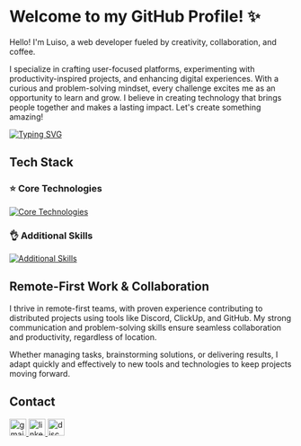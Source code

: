 # Welcome to my GitHub Profile! ✨

Hello! I'm Luiso, a web developer fueled by creativity, collaboration, and coffee.

I specialize in crafting user-focused platforms, experimenting with productivity-inspired projects, and enhancing digital experiences. With a curious and problem-solving mindset, every challenge excites me as an opportunity to learn and grow. I believe in creating technology that brings people together and makes a lasting impact. Let's create something amazing!

[![Typing SVG](https://readme-typing-svg.demolab.com?font=&weight=600&size=18&pause=1000&color=E2DA32&width=435&lines=%23intuitive;%23proactive;%23resourceful)](https://git.io/typing-svg)

## Tech Stack

### ⭐ Core Technologies

[![Core Technologies](https://skillicons.dev/icons?i=react,nextjs,tailwind,nodejs,express,postgresql,prisma,docker,jest,vercel)](https://skillicons.dev)

### 👌 Additional Skills

[![Additional Skills](https://skillicons.dev/icons?i=typescript,mongodb,firebase,redis,graphql,git,aws,cypress,redux,apollo,postman)](https://skillicons.dev)

## Remote-First Work & Collaboration

I thrive in remote-first teams, with proven experience contributing to distributed projects using tools like Discord, ClickUp, and GitHub. My strong communication and problem-solving skills ensure seamless collaboration and productivity, regardless of location.

Whether managing tasks, brainstorming solutions, or delivering results, I adapt quickly and effectively to new tools and technologies to keep projects moving forward.

## Contact

<div align="left">
  <a href="mailto:solarluiso@gmail.com" target="_blank">
    <img src="https://img.shields.io/static/v1?message=Email&logo=gmail&label=&color=D14836&logoColor=white&labelColor=&style=for-the-badge" height="30" alt="gmail logo" />
  </a>
  <a href="https://www.linkedin.com/in/solarluiso/" target="_blank">
    <img src="https://img.shields.io/static/v1?message=LinkedIn&logo=linkedin&label=&color=0077B5&logoColor=white&labelColor=&style=for-the-badge" height="30" alt="linkedin logo" />
  </a>
  <a href="https://discordapp.com/users/solarluiso" target="_blank">
    <img src="https://img.shields.io/static/v1?message=Discord&logo=discord&label=&color=7289DA&logoColor=white&labelColor=&style=for-the-badge" height="30" alt="discord logo" />
  </a>
</div>
